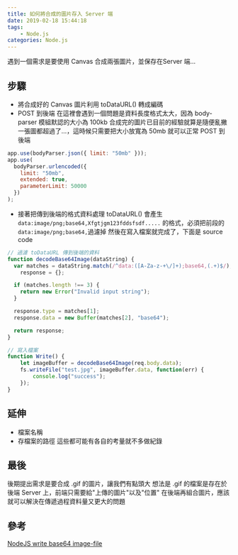 ```yaml
---
title: 如何將合成的圖片存入 Server 端
date: 2019-02-18 15:44:18
tags: 
    - Node.js
categories: Node.js
---
```


遇到一個需求是要使用 Canvas 合成兩張圖片，並保存在Server 端...
<!-- more -->

## 步驟

- 將合成好的 Canvas 圖片利用 toDataURL() 轉成編碼
- POST 到後端
在這裡會遇到一個問題是資料長度格式太大，因為 body-parser 模組默認的大小為 100kb
合成完的圖片已目前的經驗就算是隨便亂撇一張圖都超過了...，這時候只需要把大小放寬為 50mb 就可以正常 POST 到後端
```js
app.use(bodyParser.json({ limit: "50mb" }));
app.use(
  bodyParser.urlencoded({
    limit: "50mb",
    extended: true,
    parameterLimit: 50000
  })
);
```

- 接著把傳到後端的格式資料處理
toDataURL() 會產生 `data:image/png;base64,Xfgtjgm123fddsfsdf.....` 的格式，必須把前段的`data:image/png;base64,`過濾掉
然後在寫入檔案就完成了，下面是 source code
```js
// 過濾 toDataURL 傳到後端的資料
function decodeBase64Image(dataString) {
  var matches = dataString.match(/^data:([A-Za-z-+\/]+);base64,(.+)$/),
    response = {};

  if (matches.length !== 3) {
    return new Error("Invalid input string");
  }

  response.type = matches[1];
  response.data = new Buffer(matches[2], "base64");

  return response;
}

// 寫入檔案
function Write() {
    let imageBuffer = decodeBase64Image(req.body.data);
    fs.writeFile("test.jpg", imageBuffer.data, function(err) {
        console.log("success");
    });
}
```

## 延伸
- 檔案名稱
- 存檔案的路徑
這些都可能有各自的考量就不多做紀錄

## 最後
後期提出需求是要合成 .gif 的圖片，讓我們有點頭大
想法是 .gif 的檔案是存在於後端 Server 上，前端只需要給"上傳的圖片"以及"位置"
在後端再組合圖片，應該就可以解決在傳遞過程資料量又更大的問題

## 參考
[NodeJS write base64 image-file](https://stackoverflow.com/questions/20267939/nodejs-write-base64-image-file)